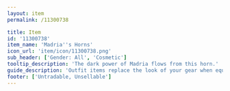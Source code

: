 ```yaml
---
layout: item
permalink: /11300738

title: Item
id: '11300738'
item_name: 'Madria''s Horns'
icon_url: 'item/icon/11300738.png'
sub_header: ['Gender: All', 'Cosmetic']
tooltip_description: 'The dark power of Madria flows from this horn.'
guide_description: 'Outfit items replace the look of your gear when equipped.'
footer: ['Untradable, Unsellable']
---
```

